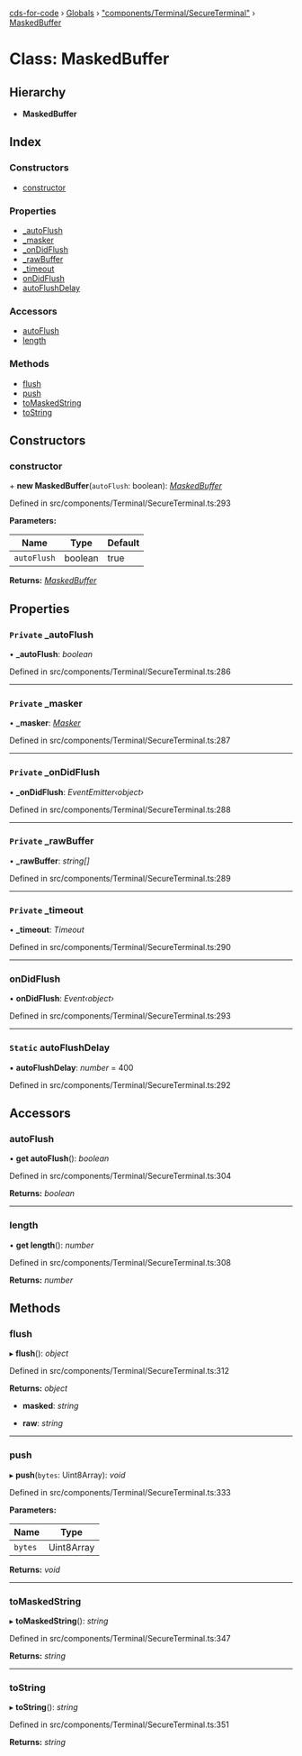 [cds-for-code](../README.md) › [Globals](../globals.md) › ["components/Terminal/SecureTerminal"](../modules/_components_terminal_secureterminal_.md) › [MaskedBuffer](_components_terminal_secureterminal_.maskedbuffer.md)

# Class: MaskedBuffer

## Hierarchy

* **MaskedBuffer**

## Index

### Constructors

* [constructor](_components_terminal_secureterminal_.maskedbuffer.md#constructor)

### Properties

* [_autoFlush](_components_terminal_secureterminal_.maskedbuffer.md#private-_autoflush)
* [_masker](_components_terminal_secureterminal_.maskedbuffer.md#private-_masker)
* [_onDidFlush](_components_terminal_secureterminal_.maskedbuffer.md#private-_ondidflush)
* [_rawBuffer](_components_terminal_secureterminal_.maskedbuffer.md#private-_rawbuffer)
* [_timeout](_components_terminal_secureterminal_.maskedbuffer.md#private-_timeout)
* [onDidFlush](_components_terminal_secureterminal_.maskedbuffer.md#ondidflush)
* [autoFlushDelay](_components_terminal_secureterminal_.maskedbuffer.md#static-autoflushdelay)

### Accessors

* [autoFlush](_components_terminal_secureterminal_.maskedbuffer.md#autoflush)
* [length](_components_terminal_secureterminal_.maskedbuffer.md#length)

### Methods

* [flush](_components_terminal_secureterminal_.maskedbuffer.md#flush)
* [push](_components_terminal_secureterminal_.maskedbuffer.md#push)
* [toMaskedString](_components_terminal_secureterminal_.maskedbuffer.md#tomaskedstring)
* [toString](_components_terminal_secureterminal_.maskedbuffer.md#tostring)

## Constructors

###  constructor

\+ **new MaskedBuffer**(`autoFlush`: boolean): *[MaskedBuffer](_components_terminal_secureterminal_.maskedbuffer.md)*

Defined in src/components/Terminal/SecureTerminal.ts:293

**Parameters:**

Name | Type | Default |
------ | ------ | ------ |
`autoFlush` | boolean | true |

**Returns:** *[MaskedBuffer](_components_terminal_secureterminal_.maskedbuffer.md)*

## Properties

### `Private` _autoFlush

• **_autoFlush**: *boolean*

Defined in src/components/Terminal/SecureTerminal.ts:286

___

### `Private` _masker

• **_masker**: *[Masker](_components_terminal_secureterminal_.masker.md)*

Defined in src/components/Terminal/SecureTerminal.ts:287

___

### `Private` _onDidFlush

• **_onDidFlush**: *EventEmitter‹object›*

Defined in src/components/Terminal/SecureTerminal.ts:288

___

### `Private` _rawBuffer

• **_rawBuffer**: *string[]*

Defined in src/components/Terminal/SecureTerminal.ts:289

___

### `Private` _timeout

• **_timeout**: *Timeout*

Defined in src/components/Terminal/SecureTerminal.ts:290

___

###  onDidFlush

• **onDidFlush**: *Event‹object›*

Defined in src/components/Terminal/SecureTerminal.ts:293

___

### `Static` autoFlushDelay

▪ **autoFlushDelay**: *number* = 400

Defined in src/components/Terminal/SecureTerminal.ts:292

## Accessors

###  autoFlush

• **get autoFlush**(): *boolean*

Defined in src/components/Terminal/SecureTerminal.ts:304

**Returns:** *boolean*

___

###  length

• **get length**(): *number*

Defined in src/components/Terminal/SecureTerminal.ts:308

**Returns:** *number*

## Methods

###  flush

▸ **flush**(): *object*

Defined in src/components/Terminal/SecureTerminal.ts:312

**Returns:** *object*

* **masked**: *string*

* **raw**: *string*

___

###  push

▸ **push**(`bytes`: Uint8Array): *void*

Defined in src/components/Terminal/SecureTerminal.ts:333

**Parameters:**

Name | Type |
------ | ------ |
`bytes` | Uint8Array |

**Returns:** *void*

___

###  toMaskedString

▸ **toMaskedString**(): *string*

Defined in src/components/Terminal/SecureTerminal.ts:347

**Returns:** *string*

___

###  toString

▸ **toString**(): *string*

Defined in src/components/Terminal/SecureTerminal.ts:351

**Returns:** *string*
